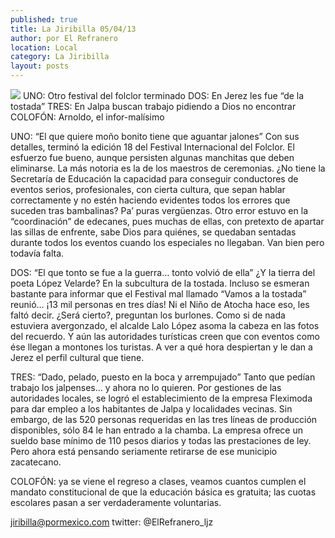 ```yaml
---
published: true
title: La Jiribilla 05/04/13
author: por El Refranero
location: Local
category: La Jiribilla
layout: posts
---
```


![](http://i.imgur.com/2KdDmAgm.jpg)
UNO: Otro festival del folclor terminado
DOS: En Jerez les fue “de la tostada”
TRES: En Jalpa buscan trabajo pidiendo a Dios no encontrar
COLOFÓN: Arnoldo, el infor-malísimo

UNO: “El que quiere moño bonito tiene que aguantar jalones”
Con sus detalles, terminó la edición 18 del Festival Internacional del Folclor.
El esfuerzo fue bueno, aunque persisten algunas manchitas que deben eliminarse.
La más notoria es la de los maestros de ceremonias.
¿No tiene la Secretaría de Educación la capacidad para conseguir conductores de eventos serios, profesionales, con cierta cultura, que sepan hablar correctamente y no estén haciendo evidentes todos los errores que suceden tras bambalinas?
Pa’ puras vergüenzas.
Otro error estuvo en la “coordinación” de edecanes, pues muchas de ellas, con pretexto de apartar las sillas de enfrente, sabe Dios para quiénes, se quedaban sentadas durante todos los eventos cuando los especiales no llegaban. 
Van bien pero todavía falta.

DOS: “El que tonto se fue a la guerra… tonto volvió de ella”
¿Y la tierra del poeta López Velarde? En la subcultura de la tostada.
Incluso se esmeran bastante para informar que el Festival mal llamado “Vamos a la tostada” reunió… ¡13 mil personas en tres días!
Ni el Niño de Atocha hace eso, les faltó decir.
¿Será cierto?, preguntan los burlones.
Como si de nada estuviera avergonzado, el alcalde Lalo López asoma la cabeza en las fotos del recuerdo.
Y aún las autoridades turísticas creen que con eventos como ése llegan a montones los turistas.
A ver a qué hora despiertan y le dan a Jerez el perfil cultural que tiene.

TRES: “Dado, pelado, puesto en la boca y arrempujado”
Tanto que pedían trabajo los jalpenses… y ahora no lo quieren.
Por gestiones de las autoridades locales, se logró el establecimiento de la empresa Fleximoda para dar empleo a los habitantes de Jalpa y localidades vecinas.
Sin embargo, de las 520 personas requeridas en las tres líneas de producción disponibles, sólo 84 le han entrado a la chamba.
La empresa ofrece un sueldo base mínimo de 110 pesos diarios y todas las prestaciones de ley.
Pero ahora está pensando seriamente retirarse de ese municipio zacatecano.

COLOFÓN: ya se viene el regreso a clases, veamos cuantos cumplen el mandato constitucional de que la educación básica es gratuita; las cuotas escolares pasan a ser verdaderamente voluntarias.

jiribilla@pormexico.com
twitter: @ElRefranero_ljz
